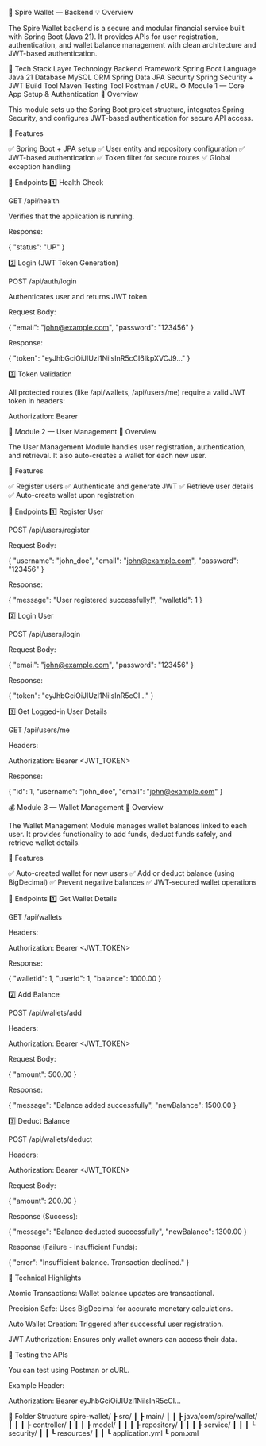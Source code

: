🚀 Spire Wallet — Backend
💡 Overview

The Spire Wallet backend is a secure and modular financial service built with Spring Boot (Java 21).
It provides APIs for user registration, authentication, and wallet balance management with clean architecture and JWT-based authentication.

🧱 Tech Stack
Layer	Technology
Backend Framework	Spring Boot
Language	Java 21
Database	MySQL
ORM	Spring Data JPA
Security	Spring Security + JWT
Build Tool	Maven
Testing Tool	Postman / cURL
⚙️ Module 1 — Core App Setup & Authentication
📖 Overview

This module sets up the Spring Boot project structure, integrates Spring Security, and configures JWT-based authentication for secure API access.

🔑 Features

✅ Spring Boot + JPA setup
✅ User entity and repository configuration
✅ JWT-based authentication
✅ Token filter for secure routes
✅ Global exception handling

📁 Endpoints
1️⃣ Health Check

GET /api/health

Verifies that the application is running.

Response:

{
  "status": "UP"
}

2️⃣ Login (JWT Token Generation)

POST /api/auth/login

Authenticates user and returns JWT token.

Request Body:

{
  "email": "john@example.com",
  "password": "123456"
}


Response:

{
  "token": "eyJhbGciOiJIUzI1NiIsInR5cCI6IkpXVCJ9..."
}

3️⃣ Token Validation

All protected routes (like /api/wallets, /api/users/me) require a valid JWT token in headers:

Authorization: Bearer <token>

👤 Module 2 — User Management
📖 Overview

The User Management Module handles user registration, authentication, and retrieval.
It also auto-creates a wallet for each new user.

🔑 Features

✅ Register users
✅ Authenticate and generate JWT
✅ Retrieve user details
✅ Auto-create wallet upon registration

📁 Endpoints
1️⃣ Register User

POST /api/users/register

Request Body:

{
  "username": "john_doe",
  "email": "john@example.com",
  "password": "123456"
}


Response:

{
  "message": "User registered successfully!",
  "walletId": 1
}

2️⃣ Login User

POST /api/users/login

Request Body:

{
  "email": "john@example.com",
  "password": "123456"
}


Response:

{
  "token": "eyJhbGciOiJIUzI1NiIsInR5cCI..."
}

3️⃣ Get Logged-in User Details

GET /api/users/me

Headers:

Authorization: Bearer <JWT_TOKEN>


Response:

{
  "id": 1,
  "username": "john_doe",
  "email": "john@example.com"
}

💰 Module 3 — Wallet Management
📖 Overview

The Wallet Management Module manages wallet balances linked to each user.
It provides functionality to add funds, deduct funds safely, and retrieve wallet details.

🔑 Features

✅ Auto-created wallet for new users
✅ Add or deduct balance (using BigDecimal)
✅ Prevent negative balances
✅ JWT-secured wallet operations

📁 Endpoints
1️⃣ Get Wallet Details

GET /api/wallets

Headers:

Authorization: Bearer <JWT_TOKEN>


Response:

{
  "walletId": 1,
  "userId": 1,
  "balance": 1000.00
}

2️⃣ Add Balance

POST /api/wallets/add

Headers:

Authorization: Bearer <JWT_TOKEN>


Request Body:

{
  "amount": 500.00
}


Response:

{
  "message": "Balance added successfully",
  "newBalance": 1500.00
}

3️⃣ Deduct Balance

POST /api/wallets/deduct

Headers:

Authorization: Bearer <JWT_TOKEN>


Request Body:

{
  "amount": 200.00
}


Response (Success):

{
  "message": "Balance deducted successfully",
  "newBalance": 1300.00
}


Response (Failure - Insufficient Funds):

{
  "error": "Insufficient balance. Transaction declined."
}

🧠 Technical Highlights

Atomic Transactions: Wallet balance updates are transactional.

Precision Safe: Uses BigDecimal for accurate monetary calculations.

Auto Wallet Creation: Triggered after successful user registration.

JWT Authorization: Ensures only wallet owners can access their data.

🧪 Testing the APIs

You can test using Postman or cURL.

Example Header:

Authorization: Bearer eyJhbGciOiJIUzI1NiIsInR5cCI...

🧭 Folder Structure
spire-wallet/
 ┣ src/
 ┃ ┣ main/
 ┃ ┃ ┣ java/com/spire/wallet/
 ┃ ┃ ┃ ┣ controller/
 ┃ ┃ ┃ ┣ model/
 ┃ ┃ ┃ ┣ repository/
 ┃ ┃ ┃ ┣ service/
 ┃ ┃ ┃ ┗ security/
 ┃ ┃ ┗ resources/
 ┃ ┃     ┗ application.yml
 ┗ pom.xml